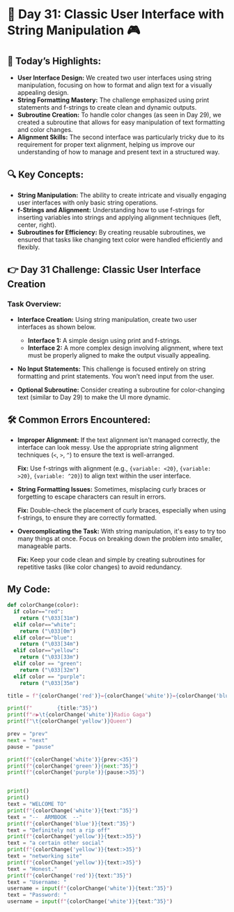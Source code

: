 # 🌟 Day 31: Classic User Interface with String Manipulation 🎮

## 🎊 Today’s Highlights:
- **User Interface Design:** We created two user interfaces using string manipulation, focusing on how to format and align text for a visually appealing design.
- **String Formatting Mastery:** The challenge emphasized using print statements and f-strings to create clean and dynamic outputs.
- **Subroutine Creation:** To handle color changes (as seen in Day 29), we created a subroutine that allows for easy manipulation of text formatting and color changes.
- **Alignment Skills:** The second interface was particularly tricky due to its requirement for proper text alignment, helping us improve our understanding of how to manage and present text in a structured way.

## 🔍 Key Concepts:
- **String Manipulation:** The ability to create intricate and visually engaging user interfaces with only basic string operations.
- **f-Strings and Alignment:** Understanding how to use f-strings for inserting variables into strings and applying alignment techniques (left, center, right).
- **Subroutines for Efficiency:** By creating reusable subroutines, we ensured that tasks like changing text color were handled efficiently and flexibly.
  
## 👉 Day 31 Challenge: Classic User Interface Creation

### Task Overview:
- **Interface Creation:** Using string manipulation, create two user interfaces as shown below.
  - **Interface 1:** A simple design using print and f-strings.
  - **Interface 2:** A more complex design involving alignment, where text must be properly aligned to make the output visually appealing.
  
- **No Input Statements:** This challenge is focused entirely on string formatting and print statements. You won’t need input from the user.

- **Optional Subroutine:** Consider creating a subroutine for color-changing text (similar to Day 29) to make the UI more dynamic.

## 🛠️ Common Errors Encountered:
- **Improper Alignment:** If the text alignment isn't managed correctly, the interface can look messy. Use the appropriate string alignment techniques (`<`, `>`, `^`) to ensure the text is well-arranged.
  
  **Fix:** Use f-strings with alignment (e.g., `{variable: <20}`, `{variable: >20}`, `{variable: ^20}`) to align text within the user interface.
  
- **String Formatting Issues:** Sometimes, misplacing curly braces or forgetting to escape characters can result in errors.

  **Fix:** Double-check the placement of curly braces, especially when using f-strings, to ensure they are correctly formatted.

- **Overcomplicating the Task:** With string manipulation, it's easy to try too many things at once. Focus on breaking down the problem into smaller, manageable parts.
  
  **Fix:** Keep your code clean and simple by creating subroutines for repetitive tasks (like color changes) to avoid redundancy.

## **My Code:**

```python
def colorChange(color):
  if color=="red":
    return ("\033[31m")
  elif color=="white":
    return ("\033[0m")
  elif color=="blue":
    return ("\033[34m")
  elif color=="yellow":
    return ("\033[33m")
  elif color == "green":
    return ("\033[32m")
  elif color == "purple":
    return ("\033[35m")

title = f"{colorChange('red')}={colorChange('white')}={colorChange('blue')}= {colorChange('yellow')}Music App {colorChange('blue')}={colorChange('white')}={colorChange('red')}="

print(f"        {title:^35}")
print(f"🔥▶️\t{colorChange('white')}Radio Gaga")
print(f"\t{colorChange('yellow')}Queen")

prev = "prev"
next = "next"
pause = "pause"

print(f"{colorChange('white')}{prev:<35}")
print(f"{colorChange('green')}{next:^35}")
print(f"{colorChange('purple')}{pause:>35}")


print()
print()
text = "WELCOME TO"
print(f"{colorChange('white')}{text:^35}")
text = "--  ARMBOOK  --"
print(f"{colorChange('blue')}{text:^35}")
text = "Definitely not a rip off"
print(f"{colorChange('yellow')}{text:>35}")
text = "a certain other social"
print(f"{colorChange('yellow')}{text:>35}")
text = "networking site"
print(f"{colorChange('yellow')}{text:>35}")
text = "Honest."
print(f"{colorChange('red')}{text:^35}")
text = "Username: "
username = input(f"{colorChange('white')}{text:^35}")
text = "Password: "
username = input(f"{colorChange('white')}{text:^35}")
